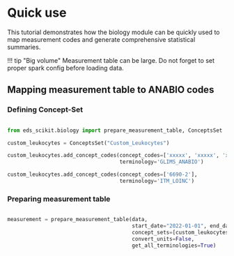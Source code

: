 # Quick use

This tutorial demonstrates how the biology module can be quickly used to map measurement codes and generate comprehensive statistical summaries.

!!! tip "Big volume"
    Measurement table can be large. Do not forget to set proper spark config before loading data.

## Mapping measurement table to ANABIO codes

### Defining Concept-Set

```python

from eds_scikit.biology import prepare_measurement_table, ConceptsSet

custom_leukocytes = ConceptsSet("Custom_Leukocytes")

custom_leukocytes.add_concept_codes(concept_codes=['xxxxx', 'xxxxx', 'xxxxx'],
                                    terminology='GLIMS_ANABIO')

custom_leukocytes.add_concept_codes(concept_codes=['6690-2'],
                                    terminology='ITM_LOINC')

```

### Preparing measurement table

```python

measurement = prepare_measurement_table(data,
                                        start_date="2022-01-01", end_date="2022-05-01",
                                        concept_sets=[custom_leukocytes],
                                        convert_units=False,
                                        get_all_terminologies=True)

```
